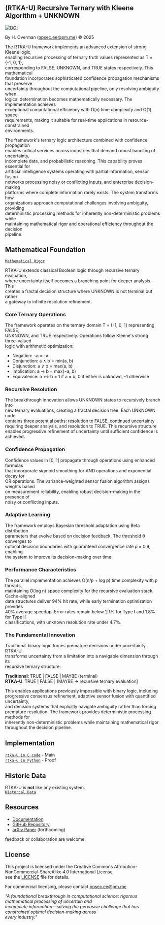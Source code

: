 ## (RTKA-U) Recursive Ternary with Kleene Algorithm + UNKNOWN 

[![DOI](https://zenodo.org/badge/DOI/10.5281/zenodo.17148691.svg)](https://doi.org/10.5281/zenodo.17148691)

By H. Overman ([opsec.ee@pm.me](mailto:opsec.ee@pm.me)) © 2025

The RTKA-U framework implements an advanced extension of strong Kleene logic, \
enabling recursive processing of ternary truth values represented as T = {-1, 0, 1}, \
corresponding to FALSE, UNKNOWN, and TRUE states respectively. This mathematical \
foundation incorporates sophisticated confidence propagation mechanisms that preserve \
uncertainty throughout the computational pipeline, only resolving ambiguity when \
logical determination becomes mathematically necessary. The implementation achieves \
exceptional computational efficiency with O(n) time complexity and O(1) space \
requirements, making it suitable for real-time applications in resource-constrained \
environments.

The framework's ternary logic architecture combined with confidence propagation \
enables critical services across industries that demand robust handling of uncertainty, \
incomplete data, and probabilistic reasoning. This capability proves essential for \
artificial intelligence systems operating with partial information, sensor fusion \
networks processing noisy or conflicting inputs, and enterprise decision-making \
platforms where complete information rarely exists. The system transforms how \
organizations approach computational challenges involving ambiguity, providing \
deterministic processing methods for inherently non-deterministic problems while \
maintaining mathematical rigor and operational efficiency throughout the decision \
pipeline.

## Mathematical Foundation
[`Mathematical Rigor`](doc/papers/mathematics.md)

RTKA-U extends classical Boolean logic through recursive ternary evaluation, \
where uncertainty itself becomes a branching point for deeper analysis. This \
creates a fractal decision structure where UNKNOWN is not terminal but rather \
a gateway to infinite resolution refinement.

### Core Ternary Operations

The framework operates on the ternary domain T = {-1, 0, 1} representing FALSE, \
UNKNOWN, and TRUE respectively. Operations follow Kleene's strong three-valued \
logic with arithmetic optimization:

* Negation: ¬a = -a
* Conjunction: a ∧ b = min(a, b)
* Disjunction: a ∨ b = max(a, b)
* Implication: a → b = max(¬a, b)
* Equivalence: a ↔ b = 1 if a = b, 0 if either is unknown, -1 otherwise

### Recursive Resolution

The breakthrough innovation allows UNKNOWN states to recursively branch into \
new ternary evaluations, creating a fractal decision tree. Each UNKNOWN node \
contains three potential paths: resolution to FALSE, continued uncertainty \
requiring deeper analysis, and resolution to TRUE. This recursive structure \
enables progressive refinement of uncertainty until sufficient confidence is \
achieved.

### Confidence Propagation

Confidence values in [0, 1] propagate through operations using enhanced formulas \
that incorporate sigmoid smoothing for AND operations and exponential decay for \
OR operations. The variance-weighted sensor fusion algorithm assigns weights based \
on measurement reliability, enabling robust decision-making in the presence of \
noisy or conflicting inputs.

### Adaptive Learning

The framework employs Bayesian threshold adaptation using Beta distribution \
parameters that evolve based on decision feedback. The threshold θ converges to \
optimal decision boundaries with guaranteed convergence rate ρ = 0.9, enabling \
the system to improve its decision-making over time.

### Performance Characteristics

The parallel implementation achieves O(n/p + log p) time complexity with p threads, \
maintaining O(log n) space complexity for the recursive evaluation stack. Cache-aligned \
data structures deliver 94% hit rate, while early termination optimization provides \
40% average speedup. Error rates remain below 2.1% for Type I and 1.8% for Type II \
classifications, with unknown resolution rate under 4.7%.

### The Fundamental Innovation

Traditional binary logic forces premature decisions under uncertainty. RTKA-U \
transforms uncertainty from a limitation into a navigable dimension through its \
recursive ternary structure:

**Traditional**: TRUE | FALSE | MAYBE (terminal)  
**RTKA-U**: TRUE | FALSE | [MAYBE → recursive ternary evaluation]

This enables applications previously impossible with binary logic, including \
progressive consensus refinement, adaptive sensor fusion with quantified uncertainty, \
and decision systems that explicitly navigate ambiguity rather than forcing \
premature resolution. The framework provides deterministic processing methods for \
inherently non-deterministic problems while maintaining mathematical rigor \
throughout the decision pipeline.


## Implementation

[`rtka-u in C code`](code/c/rtka_u.c) - Main \
[`rtka-u in Python`](code/py) - Proof


## Historic Data

RTKA-U is **not** like any existing system. \
[`Historcal Data`](doc/papers/rtka-u_markdown.md)

## Resources

- [Documentation](doc/rtka-u.pdf)
- [GitHub Repository](https://github.com/opsec-ee/rtka-u)
- [arXiv Paper](https://arxiv.org/abs/XXXX.XXXXX) (forthcoming)

feedback or collaboration are welcome

## License

This project is licensed under the Creative Commons Attribution-NonCommercial-ShareAlike 4.0 International License \
see the [LICENSE](LICENSE) file for details.

For commercial licensing, please contact opsec.ee@pm.me

_"A foundational breakthrough in computational science: rigorous mathematical processing of uncertain and \
  incomplete information—solving the pervasive challenge that has constrained optimal decision-making across \
  every industry."_
